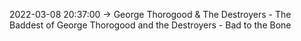 2022-03-08 20:37:00 -> George Thorogood & The Destroyers - The Baddest of George Thorogood and the Destroyers - Bad to the Bone
